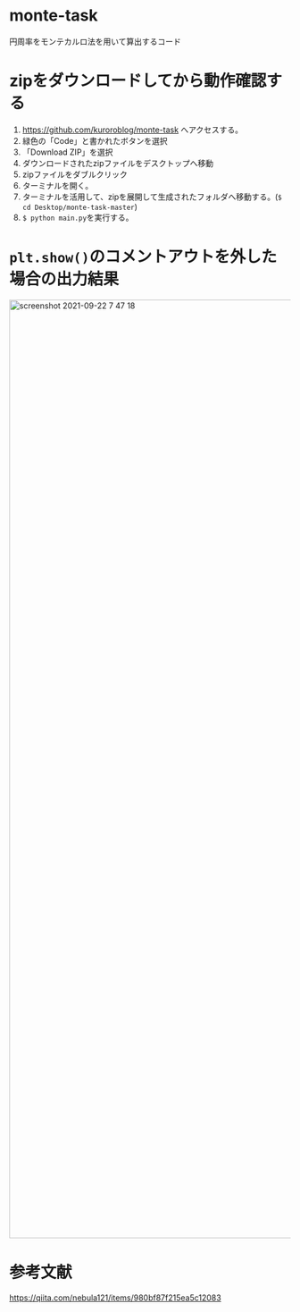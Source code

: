 # monte-task
円周率をモンテカルロ法を用いて算出するコード

# zipをダウンロードしてから動作確認する
1. https://github.com/kuroroblog/monte-task へアクセスする。
2. 緑色の「Code」と書かれたボタンを選択
3. 「Download ZIP」を選択
4. ダウンロードされたzipファイルをデスクトップへ移動
5. zipファイルをダブルクリック
6. ターミナルを開く。
7. ターミナルを活用して、zipを展開して生成されたフォルダへ移動する。(`$ cd Desktop/monte-task-master`)
8. `$ python main.py`を実行する。

# `plt.show()`のコメントアウトを外した場合の出力結果

<img width="1680" alt="screenshot 2021-09-22 7 47 18" src="https://user-images.githubusercontent.com/23373288/134257612-8ee74d0e-a6c8-4559-90fe-7dd3328af810.png">

# 参考文献
https://qiita.com/nebula121/items/980bf87f215ea5c12083

